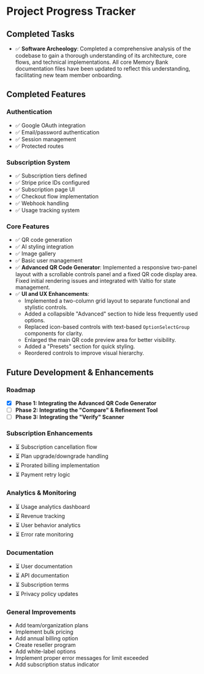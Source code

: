# Project Progress Tracker

## Completed Tasks
-   ✅ **Software Archeology**: Completed a comprehensive analysis of the codebase to gain a thorough understanding of its architecture, core flows, and technical implementations. All core Memory Bank documentation files have been updated to reflect this understanding, facilitating new team member onboarding.

## Completed Features

### Authentication
-   ✅ Google OAuth integration
-   ✅ Email/password authentication
-   ✅ Session management
-   ✅ Protected routes

### Subscription System
-   ✅ Subscription tiers defined
-   ✅ Stripe price IDs configured
-   ✅ Subscription page UI
-   ✅ Checkout flow implementation
-   ✅ Webhook handling
-   ✅ Usage tracking system

### Core Features
-   ✅ QR code generation
-   ✅ AI styling integration
-   ✅ Image gallery
-   ✅ Basic user management
-   ✅ **Advanced QR Code Generator**: Implemented a responsive two-panel layout with a scrollable controls panel and a fixed QR code display area. Fixed initial rendering issues and integrated with Valtio for state management.
-   ✅ **UI and UX Enhancements**:
    -   Implemented a two-column grid layout to separate functional and stylistic controls.
    -   Added a collapsible "Advanced" section to hide less frequently used options.
    -   Replaced icon-based controls with text-based `OptionSelectGroup` components for clarity.
    -   Enlarged the main QR code preview area for better visibility.
    -   Added a "Presets" section for quick styling.
    -   Reordered controls to improve visual hierarchy.

## Future Development & Enhancements

### Roadmap
- [x] **Phase 1: Integrating the Advanced QR Code Generator**
- [ ] **Phase 2: Integrating the "Compare" & Refinement Tool**
- [ ] **Phase 3: Integrating the "Verify" Scanner**

### Subscription Enhancements
-   ⏳ Subscription cancellation flow
-   ⏳ Plan upgrade/downgrade handling
-   ⏳ Prorated billing implementation
-   ⏳ Payment retry logic

### Analytics & Monitoring
-   ⏳ Usage analytics dashboard
-   ⏳ Revenue tracking
-   ⏳ User behavior analytics
-   ⏳ Error rate monitoring

### Documentation
-   ⏳ User documentation
-   ⏳ API documentation
-   ⏳ Subscription terms
-   ⏳ Privacy policy updates

### General Improvements
-   Add team/organization plans
-   Implement bulk pricing
-   Add annual billing option
-   Create reseller program
-   Add white-label options
-   Implement proper error messages for limit exceeded
-   Add subscription status indicator
